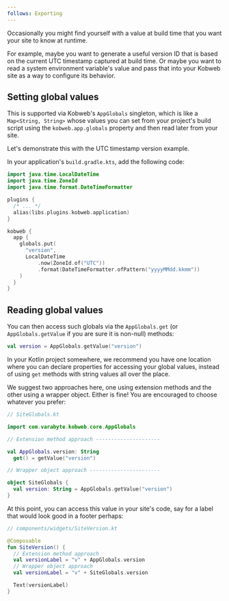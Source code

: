 ```yaml
---
follows: Exporting
---
```


Occasionally you might find yourself with a value at build time that you want your site to know at runtime.

For example, maybe you want to generate a useful version ID that is based on the current UTC timestamp captured at
build time. Or maybe you want to read a system environment variable's value and pass that into your Kobweb site as a way
to configure its behavior.

## Setting global values

This is supported via Kobweb's `AppGlobals` singleton, which is like a `Map<String, String>` whose values you can set
from your project's build script using the `kobweb.app.globals` property and then read later from your site.

Let's demonstrate this with the UTC timestamp version example.

In your application's `build.gradle.kts`, add the following code:

```kotlin
import java.time.LocalDateTime
import java.time.ZoneId
import java.time.format.DateTimeFormatter

plugins {
  /* ... */
  alias(libs.plugins.kobweb.application)
}

kobweb {
  app {
    globals.put(
      "version",
      LocalDateTime
          .now(ZoneId.of("UTC"))
          .format(DateTimeFormatter.ofPattern("yyyyMMdd.kkmm"))
    )
  }
}
```

## Reading global values

You can then access such globals via the `AppGlobals.get` (or `AppGlobals.getValue` if you are sure it is non-null)
methods:

```kotlin
val version = AppGlobals.getValue("version")
```

In your Kotlin project somewhere, we recommend you have one location where you can declare properties for accessing your
global values, instead of using `get` methods with string values all over the place.

We suggest two approaches here, one using extension methods and the other using a wrapper object. Either is fine! You
are encouraged to choose whatever you prefer:

```kotlin
// SiteGlobals.kt

import com.varabyte.kobweb.core.AppGlobals

// Extension method approach ---------------------

val AppGlobals.version: String
  get() = getValue("version")

// Wrapper object approach -----------------------

object SiteGlobals {
  val version: String = AppGlobals.getValue("version")
}
```

At this point, you can access this value in your site's code, say for a label that would look good in a footer perhaps:

```kotlin
// components/widgets/SiteVersion.kt

@Composable
fun SiteVersion() {
  // Extension method approach
  val versionLabel = "v" + AppGlobals.version
  // Wrapper object approach
  val versionLabel = "v" + SiteGlobals.version

  Text(versionLabel)
}
```
